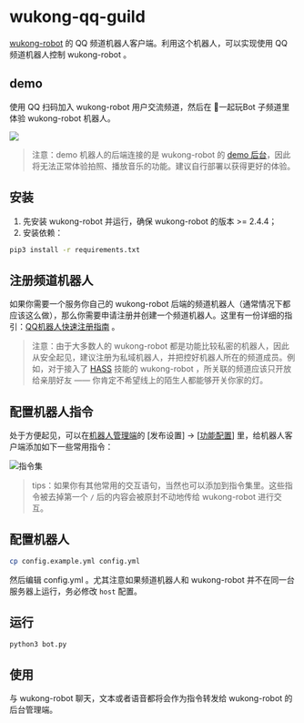# wukong-qq-guild

[wukong-robot](http://github.com/wzpan/wukong-robot) 的 QQ 频道机器人客户端。利用这个机器人，可以实现使用 QQ 频道机器人控制 wukong-robot 。

## demo

使用 QQ 扫码加入 wukong-robot 用户交流频道，然后在 🤖一起玩Bot 子频道里体验 wukong-robot 机器人。

![](https://wzpan-1253537070.cos.ap-guangzhou.myqcloud.com/misc/wukong-guild-qrcode.png)

> 注意：demo 机器人的后端连接的是 wukong-robot 的 [demo 后台](http://bot.hahack.com:5000)，因此将无法正常体验拍照、播放音乐的功能。建议自行部署以获得更好的体验。

## 安装

1. 先安装 wukong-robot 并运行，确保 wukong-robot 的版本 >= 2.4.4；
2. 安装依赖：

``` bash
pip3 install -r requirements.txt
```

## 注册频道机器人

如果你需要一个服务你自己的 wukong-robot 后端的频道机器人（通常情况下都应该这么做），那么你需要申请注册并创建一个频道机器人。这里有一份详细的指引：[QQ机器人快速注册指南](https://cloud.tencent.com/lab/lab/console/1005936350069241?channel=p1001&sceneCode=q) 。

> 注意：由于大多数人的 wukong-robot 都是功能比较私密的机器人，因此从安全起见，建议注册为私域机器人，并把控好机器人所在的频道成员。例如，对于接入了 [HASS](https://wukong.hahack.com/#/contrib?id=hass) 技能的 wukong-robot ，所关联的频道应该只开放给亲朋好友 —— 你肯定不希望线上的陌生人都能够开关你家的灯。

## 配置机器人指令

处于方便起见，可以在[机器人管理端](https://q.qq.com/bot/)的 [发布设置] -> [[功能配置](https://q.qq.com/bot/#/developer/publish-config/function-config)] 里，给机器人客户端添加如下一些常用指令：

![指令集](https://wzpan-1253537070.cos.ap-guangzhou.myqcloud.com/misc/commands.jpeg)

> tips：如果你有其他常用的交互语句，当然也可以添加到指令集里。这些指令被去掉第一个 `/` 后的内容会被原封不动地传给 wukong-robot 进行交互。

## 配置机器人

``` bash
cp config.example.yml config.yml
```

然后编辑 config.yml 。尤其注意如果频道机器人和 wukong-robot 并不在同一台服务器上运行，务必修改 `host` 配置。

## 运行

``` bash
python3 bot.py
```
## 使用

与 wukong-robot 聊天，文本或者语音都将会作为指令转发给 wukong-robot 的后台管理端。